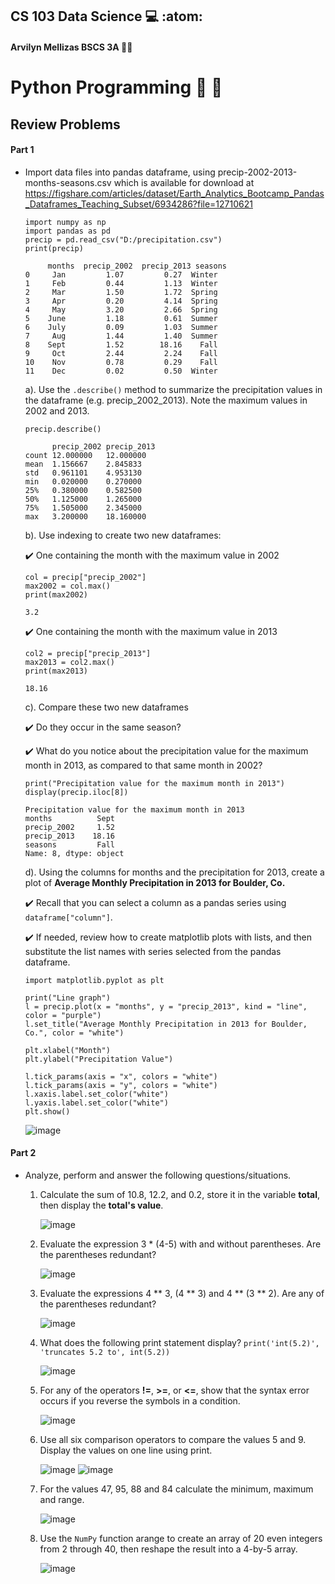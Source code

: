 ## CS 103 Data Science :computer: :atom:
#### Arvilyn Mellizas BSCS 3A :woman_technologist:

# Python Programming :snake: :panda_face:
## Review Problems

#### Part 1

- Import data files into pandas dataframe, using precip-2002-2013-months-seasons.csv which is available for download at https://figshare.com/articles/dataset/Earth_Analytics_Bootcamp_Pandas_Dataframes_Teaching_Subset/6934286?file=12710621

      import numpy as np
      import pandas as pd
      precip = pd.read_csv("D:/precipitation.csv")
      print(precip)
      
           months  precip_2002  precip_2013 seasons
      0     Jan         1.07         0.27  Winter
      1     Feb         0.44         1.13  Winter
      2     Mar         1.50         1.72  Spring
      3     Apr         0.20         4.14  Spring
      4     May         3.20         2.66  Spring
      5    June         1.18         0.61  Summer
      6    July         0.09         1.03  Summer
      7     Aug         1.44         1.40  Summer
      8    Sept         1.52        18.16    Fall
      9     Oct         2.44         2.24    Fall
      10    Nov         0.78         0.29    Fall
      11    Dec         0.02         0.50  Winter

  a). Use the `.describe()` method to summarize the precipitation values in the dataframe (e.g. precip_2002_2013). Note the maximum values in 2002 and 2013.

      precip.describe()
      
            precip_2002	precip_2013
      count	12.000000	12.000000
      mean	1.156667	2.845833
      std	0.961101	4.953130
      min	0.020000	0.270000
      25%	0.380000	0.582500
      50%	1.125000	1.265000
      75%	1.505000	2.345000
      max	3.200000	18.160000

 
    
   b). Use indexing to create two new dataframes:
       
     :heavy_check_mark: One containing the month with the maximum value in 2002
     
      col = precip["precip_2002"]
      max2002 = col.max()
      print(max2002)
      
      3.2
     
     :heavy_check_mark: One containing the month with the maximum value in 2013
     
      col2 = precip["precip_2013"]
      max2013 = col2.max()
      print(max2013)
      
      18.16

    c). Compare these two new dataframes

     :heavy_check_mark: Do they occur in the same season?
     
     
     :heavy_check_mark: What do you notice about the precipitation value for the maximum month in 2013, as compared to that same month in 2002?
     
      print("Precipitation value for the maximum month in 2013")
      display(precip.iloc[8])
      
      Precipitation value for the maximum month in 2013
      months          Sept
      precip_2002     1.52
      precip_2013    18.16
      seasons         Fall
      Name: 8, dtype: object
      
   d). Using the columns for months and the precipitation for 2013, create a plot of **Average Monthly Precipitation in 2013 for Boulder, Co.**
   
     :heavy_check_mark: Recall that you can select a column as a pandas series using `dataframe["column"]`.
     
     :heavy_check_mark: If needed, review how to create matplotlib plots with lists, and then substitute the list names with series selected from the pandas dataframe.
     
      import matplotlib.pyplot as plt
      
      print("Line graph")
      l = precip.plot(x = "months", y = "precip_2013", kind = "line", color = "purple")
      l.set_title("Average Monthly Precipitation in 2013 for Boulder, Co.", color = "white")
 
      plt.xlabel("Month")
      plt.ylabel("Precipitation Value")
      
      l.tick_params(axis = "x", colors = "white")
      l.tick_params(axis = "y", colors = "white")
      l.xaxis.label.set_color("white")
      l.yaxis.label.set_color("white")
      plt.show()
      
     ![image](https://user-images.githubusercontent.com/62274346/120106775-013b1500-c191-11eb-9494-8ea008dcc1a3.png)


#### Part 2

- Analyze, perform and answer the following questions/situations.

   1. Calculate the sum of 10.8, 12.2, and 0.2, store it in the variable **total**, then display the **total's value**.
  
      ![image](https://user-images.githubusercontent.com/62274346/120106897-64c54280-c191-11eb-91f8-6a0f3e3cf27b.png)


   2. Evaluate the expression 3 * (4-5) with and without parentheses. Are the parentheses redundant?

      ![image](https://user-images.githubusercontent.com/62274346/120106990-be2d7180-c191-11eb-89c3-b692535c7ded.png)


   3. Evaluate the expressions 4 ** 3, (4 ** 3) and 4 ** (3 ** 2). Are any of the parentheses redundant?

      ![image](https://user-images.githubusercontent.com/62274346/120107020-da311300-c191-11eb-8b05-65a9dbd4e512.png)


   4. What does the following print statement display? `print('int(5.2)', 'truncates 5.2 to', int(5.2))`

      ![image](https://user-images.githubusercontent.com/62274346/120107172-938fe880-c192-11eb-9fec-12326ca5f848.png)
      
      
   5. For any of the operators **!=**, **>=**, or **<=**, show that the syntax error occurs if you reverse the symbols in a condition. 

      ![image](https://user-images.githubusercontent.com/62274346/120107198-ac000300-c192-11eb-8c44-02ffcdab0268.png)


   6. Use all six comparison operators to compare the values 5 and 9. Display the values on one line using print.

      ![image](https://user-images.githubusercontent.com/62274346/120107218-bde1a600-c192-11eb-9a6c-9d71699c9720.png)
      ![image](https://user-images.githubusercontent.com/62274346/120107226-ca65fe80-c192-11eb-8acf-59ba43d5aa0d.png)


   7. For the values 47, 95, 88 and 84 calculate the minimum, maximum and range.
   
      ![image](https://user-images.githubusercontent.com/62274346/120107286-19139880-c193-11eb-9ab0-065a55c13033.png)

   8. Use the `NumPy` function arange to create an array of 20 even integers from 2 through 40, then reshape the result into a 4-by-5 array.

      ![image](https://user-images.githubusercontent.com/62274346/120107549-fd5cc200-c193-11eb-966b-1d15f85be66b.png)









